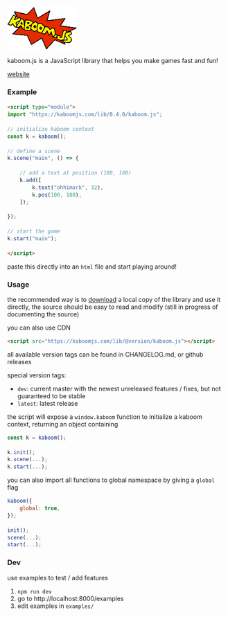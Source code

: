 ![logo](misc/kaboom.png)

kaboom.js is a JavaScript library that helps you make games fast and fun!

[website](https://kaboomjs.com/)

### Example

```html
<script type="module">
import "https://kaboomjs.com/lib/0.4.0/kaboom.js";

// initialize kaboom context
const k = kaboom();

// define a scene
k.scene("main", () => {

	// add a text at position (100, 100)
	k.add([
		k.text("ohhimark", 32),
		k.pos(100, 100),
	]);

});

// start the game
k.start("main");

</script>
```

paste this directly into an `html` file and start playing around!

### Usage

the recommended way is to [download](https://kaboomjs.com/lib/latest/kaboom.js) a local copy of the library and use it directly, the source should be easy to read and modify (still in progress of documenting the source)

you can also use CDN

```html
<script src="https://kaboomjs.com/lib/@version/kaboom.js"></script>
```

all available version tags can be found in CHANGELOG.md, or github releases

special version tags:
- `dev`: current master with the newest unreleased features / fixes, but not guaranteed to be stable
- `latest`: latest release

the script will expose a `window.kaboom` function to initialize a kaboom context, returning an object containing

```js
const k = kaboom();

k.init();
k.scene(...);
k.start(...);
```

you can also import all functions to global namespace by giving a `global` flag

```js
kaboom({
	global: true,
});

init();
scene(...);
start(...);
```

### Dev

use examples to test / add features

1. `npm run dev`
1. go to http://localhost:8000/examples
1. edit examples in `examples/`
